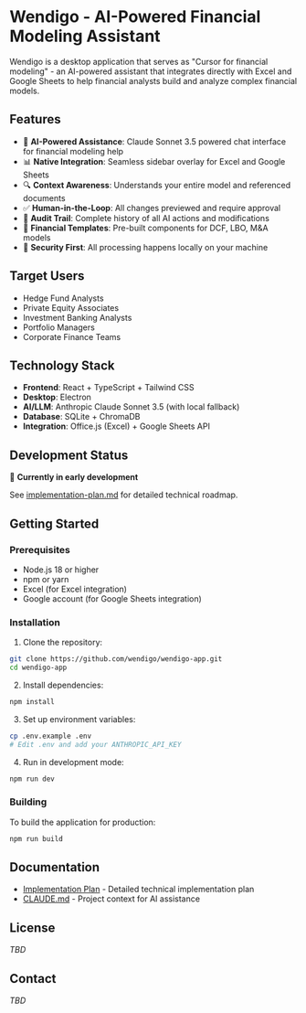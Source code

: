# Wendigo - AI-Powered Financial Modeling Assistant

Wendigo is a desktop application that serves as "Cursor for financial modeling" - an AI-powered assistant that integrates directly with Excel and Google Sheets to help financial analysts build and analyze complex financial models.

## Features

- 🤖 **AI-Powered Assistance**: Claude Sonnet 3.5 powered chat interface for financial modeling help
- 📊 **Native Integration**: Seamless sidebar overlay for Excel and Google Sheets
- 🔍 **Context Awareness**: Understands your entire model and referenced documents
- ✅ **Human-in-the-Loop**: All changes previewed and require approval
- 📝 **Audit Trail**: Complete history of all AI actions and modifications
- 🏦 **Financial Templates**: Pre-built components for DCF, LBO, M&A models
- 🔐 **Security First**: All processing happens locally on your machine

## Target Users

- Hedge Fund Analysts
- Private Equity Associates
- Investment Banking Analysts
- Portfolio Managers
- Corporate Finance Teams

## Technology Stack

- **Frontend**: React + TypeScript + Tailwind CSS
- **Desktop**: Electron
- **AI/LLM**: Anthropic Claude Sonnet 3.5 (with local fallback)
- **Database**: SQLite + ChromaDB
- **Integration**: Office.js (Excel) + Google Sheets API

## Development Status

🚧 **Currently in early development**

See [implementation-plan.md](implementation-plan.md) for detailed technical roadmap.

## Getting Started

### Prerequisites

- Node.js 18 or higher
- npm or yarn
- Excel (for Excel integration)
- Google account (for Google Sheets integration)

### Installation

1. Clone the repository:
```bash
git clone https://github.com/wendigo/wendigo-app.git
cd wendigo-app
```

2. Install dependencies:
```bash
npm install
```

3. Set up environment variables:
```bash
cp .env.example .env
# Edit .env and add your ANTHROPIC_API_KEY
```

4. Run in development mode:
```bash
npm run dev
```

### Building

To build the application for production:
```bash
npm run build
```

## Documentation

- [Implementation Plan](implementation-plan.md) - Detailed technical implementation plan
- [CLAUDE.md](CLAUDE.md) - Project context for AI assistance

## License

*TBD*

## Contact

*TBD*